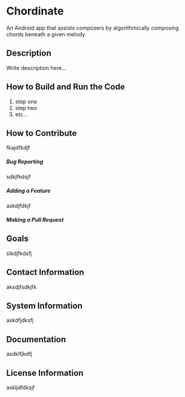 # Chordinate
An Android app that assists composers by algorithmically composing chords beneath a given melody.

## Description
Write description here...

## How to Build and Run the Code
1. step one
2. step two
3. etc...

## How to Contribute
fkajdfkdjf
##### Bug Reporting
sdkjfkdsjf
##### Adding a Feature
askdjfdkjf
##### Making a Pull Request

## Goals
slkdjfkdsfj

## Contact Information
aksdjfsdkjfk

## System Information
askdfjdksfj

## Documentation
asdklfjkdfj

## License Information
askljdfdksjf
